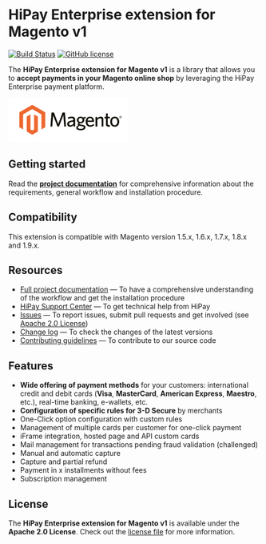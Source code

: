 # HiPay Enterprise extension for Magento v1

[![Build Status](https://hook.hipay.org/badge-ci/build/pi-ecommerce/hipay-fullservice-sdk-magento1/master)](https://hook.hipay.org/badge-ci/build/pi-ecommerce/hipay-fullservice-sdk-magento1/master) [![GitHub license](https://img.shields.io/badge/license-Apache%202-blue.svg)](https://raw.githubusercontent.com/hipay/hipay-wallet-cashout-mirakl-integration/master/LICENSE.md)

The **HiPay Enterprise extension for Magento v1** is a library that allows you to **accept payments in your Magento online shop** by leveraging the HiPay Enterprise payment platform.

![Magento](magento-logo.png)

## Getting started

Read the **[project documentation][doc-home]** for comprehensive information about the requirements, general workflow and installation procedure.

## Compatibility

This extension is compatible with Magento version 1.5.x, 1.6.x, 1.7.x, 1.8.x and 1.9.x.

## Resources
- [Full project documentation][doc-home] — To have a comprehensive understanding of the workflow and get the installation procedure
- [HiPay Support Center][hipay-help] — To get technical help from HiPay
- [Issues][project-issues] — To report issues, submit pull requests and get involved (see [Apache 2.0 License][project-license])
- [Change log][project-changelog] — To check the changes of the latest versions
- [Contributing guidelines][project-contributing] — To contribute to our source code

## Features

- **Wide offering of payment methods** for your customers: international credit and debit cards (**Visa**, **MasterCard**, **American Express**, **Maestro**, etc.), real-time banking, e-wallets, etc.
- **Configuration of specific rules for 3-D Secure** by merchants
- One-Click option configuration with custom rules
- Management of multiple cards per customer for one-click payment
- iFrame integration, hosted page and API custom cards
- Mail management for transactions pending fraud validation (challenged)
- Manual and automatic capture
- Capture and partial refund
- Payment in x installments without fees
- Subscription management

## License

The **HiPay Enterprise extension for Magento v1** is available under the **Apache 2.0 License**. Check out the [license file][project-license] for more information.

[doc-home]: https://developer.hipay.com/doc/hipay-fullservice-sdk-magento1/

[hipay-help]: http://help.hipay.com

[project-issues]: https://github.com/hipay/hipay-fullservice-sdk-magento1/issues
[project-license]: LICENSE.md
[project-changelog]: CHANGELOG.md
[project-contributing]: CONTRIBUTING.md
